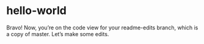 # hello-world
Bravo! Now, you’re on the code view for your readme-edits branch, which is a copy of master. Let’s make some edits.
